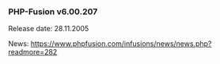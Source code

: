 ### PHP-Fusion v6.00.207
Release date: 28.11.2005

News: https://www.phpfusion.com/infusions/news/news.php?readmore=282
